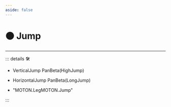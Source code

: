 ```yaml
---
aside: false
---
```

# 🟠 <motor>Jump</motor>

---

<!-- =================================================== -->
<!-- =================================================== -->
<!-- =================================================== -->
<!-- =================================================== -->
<!-- =================================================== -->
::: details 🛠

- VerticalJump PanBeta(HighJump)
- HorizontalJump PanBeta(LongJump)

- "MOTON.LegMOTON.Jump"

:::
